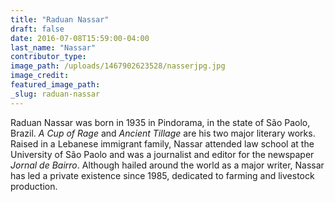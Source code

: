 ```yaml
---
title: "Raduan Nassar"
draft: false
date: 2016-07-08T15:59:00-04:00
last_name: "Nassar"
contributor_type:
image_path: /uploads/1467902623528/nasserjpg.jpg
image_credit:
featured_image_path:
_slug: raduan-nassar
---
```


Raduan Nassar was born in 1935 in Pindorama, in the state of São Paolo, Brazil. _A Cup of Rage_ and _Ancient Tillage_ <span class="redactor-invisible-space">are his two major literary works. Raised in a Lebanese immigrant family, Nassar attended law school at the University of São Paolo and was a journalist and editor for the newspaper _Jornal de Bairro_<span class="redactor-invisible-space">. Although hailed around the world as a major writer, Nassar has led a private existence since 1985, dedicated to farming and livestock production.</span></span>

